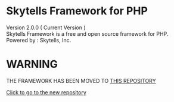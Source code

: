 # Skytells Framework for PHP
Version 2.0.0 ( Current Version )
<br>
Skytells Framework is a free and open source framework for PHP.
<br>
Powered by : Skytells, Inc.



# WARNING

THE FRAMEWORK HAS BEEN MOVED TO <a href='https://github.com/Skytells/Framework'>THIS REPOSITORY </a>

<a href='https://github.com/Skytells/Framework'>Click to go to the new repository</a>

